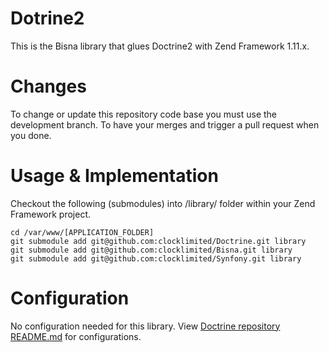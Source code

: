 # Dotrine2
This is the Bisna library that glues Doctrine2 with Zend Framework 1.11.x.

# Changes
To change or update this repository code base you must use the development branch. To have your merges  and trigger a pull request when you done.

# Usage & Implementation
Checkout the following (submodules) into /library/ folder within your Zend Framework project.

	cd /var/www/[APPLICATION_FOLDER]
	git submodule add git@github.com:clocklimited/Doctrine.git library
	git submodule add git@github.com:clocklimited/Bisna.git library
	git submodule add git@github.com:clocklimited/Synfony.git library
	
# Configuration

No configuration needed for this library. View [Doctrine repository README.md](https://github.com/clocklimited/Doctrine/blob/master/README.md "Configurations") for configurations.

